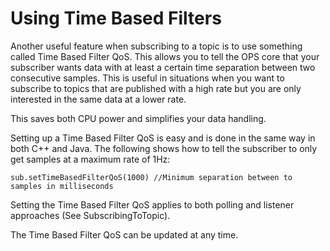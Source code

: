 # Using Time Based Filters #

Another useful feature when subscribing to a topic is to use something called Time Based Filter QoS. This allows you to tell the OPS core that your subscriber wants data with at least a certain time separation between two consecutive samples. This is useful in situations when you want to subscribe to topics that are published with a high rate but you are only interested in the same data at a lower rate.

This saves both CPU power and simplifies your data handling.

Setting up a Time Based Filter QoS is easy and is done in the same way in both C++ and Java. The following shows how to tell the subscriber to only get samples at a maximum rate of 1Hz:

```
sub.setTimeBasedFilterQoS(1000) //Minimum separation between to samples in milliseconds
```

Setting the Time Based Filter QoS applies to both polling and listener approaches (See SubscribingToTopic).

The Time Based Filter QoS can be updated at any time.
